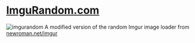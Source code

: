 # [ImguRandom.com](https://imgurandom.com)
![imgurandom](https://github.com/ImguRandom/ImguRandom.com/assets/146590350/9e3955c8-0bef-4e00-afe8-74557b4e27e1)
A modified version of the random Imgur image loader from [newroman.net/imgur](https://newroman.net/imgur)
